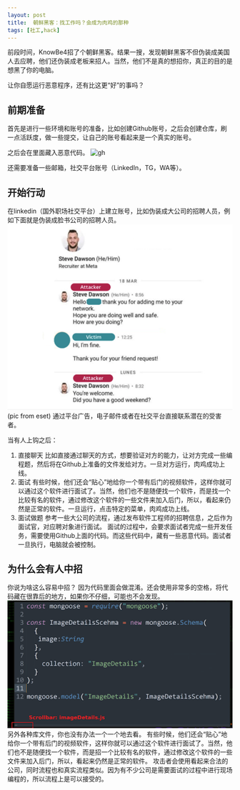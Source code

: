 ```yaml
---
layout: post
title:  朝鲜黑客：找工作吗？会成为肉鸡的那种
tags: [社工,hack]
---
```


前段时间，KnowBe4招了个朝鲜黑客。结果一搜，发现朝鲜黑客不但伪装成美国人去应聘，他们还伪装成老板来招人。当然，他们不是真的想招你，真正的目的是想黑了你的电脑。

让你自愿运行恶意程序，还有比这更“好”的事吗？

## 前期准备 
首先是进行一些环境和账号的准备，比如创建Github账号，之后会创建仓库，刷一点活跃度，做一些提交，让自己的账号看起来是一个真实的账号。

之后会在里面藏入恶意代码。
![gh](/static/img/gihub.png)

还需要准备一些邮箱，社交平台账号（LinkedIn，TG，WA等）。
## 开始行动
在linkedin（国外职场社交平台）上建立账号，比如伪装成大公司的招聘人员，例如下面就是伪装成脸书公司的招聘人员。
![fake linkedin](/static/img/linkedin.png)(pic from eset)
通过平台广告，电子邮件或者在社交平台直接联系潜在的受害者。

当有人上钩之后：
1. 直接聊天
比如直接通过聊天的方式，想要验证对方的能力，让对方完成一些编程题，然后将在Github上准备的文件发给对方。一旦对方运行，肉鸡成功上线。
2. 面试
有些时候，他们还会“贴心”地给你一个带有后门的视频软件，这样你就可以通过这个软件进行面试了。当然，他们也不是随便找一个软件，而是找一个比较有名的软件，通过修改这个软件的一些文件来加入后门，所以，看起来仍然是正常的软件。一旦运行，点击特定的菜单，肉鸡成功上线。
3. 面试做题
参考一些大公司的流程，通过发布软件工程师的招聘信息，之后作为面试官，对应聘对象进行面试。
面试的过程中，会要求面试者完成一些开发任务，需要使用Github上面的代码。而这些代码中，藏有一些恶意代码。面试者一旦执行，电脑就会被控制。

## 为什么会有人中招
你说为啥这么容易中招？
因为代码里面会做混淆。还会使用非常多的空格，将代码藏在很靠后的地方，如果你不仔细，可能也不会发现。
![空行](/static/img/sespace.png)
另外各种库文件，你也没有办法一个一个地去看。
有些时候，他们还会“贴心”地给你一个带有后门的视频软件，这样你就可以通过这个软件进行面试了。当然，他们也不是随便找一个软件，而是招一个比较有名的软件，通过修改这个软件的一些文件来加入后门，所以，看起来仍然是正常的软件。
攻击者会使用看起来合法的公司，同时流程也和真实流程类似。因为有不少公司是需要面试的过程中进行现场编程的，所以流程上是可以接受的。
